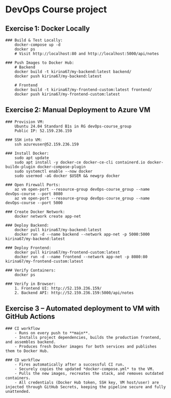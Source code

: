 # DevOps Course project

## Exercise 1: Docker Locally

	### Build & Test Locally:
		docker-compose up -d
		docker ps
		# Visit http://localhost:80 and http://localhost:5000/api/notes

	### Push Images to Docker Hub:
		# Backend
		docker build -t kirina67/my-backend:latest backend/
		docker push kirina67/my-backend:latest

		# Frontend
		docker build -t kirina67/my-frontend-custom:latest frontend/
		docker push kirina67/my-frontend-custom:latest

## Exercise 2: Manual Deployment to Azure VM

	### Provision VM:
		Ubuntu 24.04 Standard B1s in RG devOps-course_group
	    Public IP: 52.159.236.159

	### SSH into VM:
		ssh azureuser@52.159.236.159

	### Install Docker:
		sudo apt update
		sudo apt install -y docker-ce docker-ce-cli containerd.io docker-buildx-plugin docker-compose-plugin
		sudo systemctl enable --now docker
		sudo usermod -aG docker $USER && newgrp docker

	### Open Firewall Ports:
		az vm open-port --resource-group devOps-course_group --name devOps-course --port 8080
		az vm open-port --resource-group devOps-course_group --name devOps-course --port 5000

	### Create Docker Network:
		docker network create app-net

	### Deploy Backend:
		docker pull kirina67/my-backend:latest
		docker run -d --name backend --network app-net -p 5000:5000 kirina67/my-backend:latest

	### Deploy Frontend:
		docker pull kirina67/my-frontend-custom:latest
		docker run -d --name frontend --network app-net -p 8080:80 kirina67/my-frontend-custom:latest

	### Verify Containers:
		docker ps

	### Verify in Browser:
		1. Frontend UI: http://52.159.236.159/
		2. Backend API: http://52.159.236.159:5000/api/notes

## Exercise 3 – Automated deployment to VM with GitHub Actions

	### CI workflow  
		- Runs on every push to **main**.  
		- Installs project dependencies, builds the production frontend, and assembles backend.  
		- Produces fresh Docker images for both services and publishes them to Docker Hub.

	### CD workflow  
		- Fires automatically after a successful CI run.  
		- Securely copies the updated *docker‑compose.yml* to the VM.  
		- Pulls the new images, recreates the stack, and removes outdated containers.  
		- All credentials (Docker Hub token, SSH key, VM host/user) are injected through GitHub Secrets, keeping the pipeline secure and fully unattended.